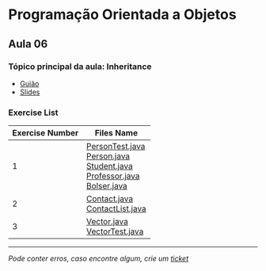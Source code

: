 # Programação Orientada a Objetos
## Aula 06
### Tópico principal da aula: Inheritance

* [Guião](https://github.com/TiagoRG/uaveiro-leci/tree/master/1ano/2semestre/poo/guides/POO-2022-aula06.pdf)
* [Slides](https://github.com/TiagoRG/uaveiro-leci/tree/master/1ano/2semestre/poo/slides/POO_04_Herança.pdf)

### Exercise List
| Exercise Number | Files Name                                                                                                                                                                                                                                                                                                                                                                                                                                                                                                                                                                                                           |
|-----------------|----------------------------------------------------------------------------------------------------------------------------------------------------------------------------------------------------------------------------------------------------------------------------------------------------------------------------------------------------------------------------------------------------------------------------------------------------------------------------------------------------------------------------------------------------------------------------------------------------------------------|
| 1               | [PersonTest.java](https://github.com/TiagoRG/uaveiro-leci/blob/master/1ano/2semestre/poo/src/aula06/ex1/PersonTest.java)<br/>[Person.java](https://github.com/TiagoRG/uaveiro-leci/blob/master/1ano/2semestre/poo/src/aula06/ex1/Person.java)<br/>[Student.java](https://github.com/TiagoRG/uaveiro-leci/blob/master/1ano/2semestre/poo/src/aula06/ex1/Student.java)<br/>[Professor.java](https://github.com/TiagoRG/uaveiro-leci/blob/master/1ano/2semestre/poo/src/aula06/ex1/Professor.java)<br/>[Bolser.java](https://github.com/TiagoRG/uaveiro-leci/blob/master/1ano/2semestre/poo/src/aula06/ex1/Bolser.java) |
| 2               | [Contact.java](https://github.com/TiagoRG/uaveiro-leci/blob/master/1ano/2semestre/poo/src/aula06/ex2/Contact.java)<br/>[ContactList.java](https://github.com/TiagoRG/uaveiro-leci/blob/master/1ano/2semestre/poo/src/aula06/ex2/ContactList.java)                                                                                                                                                                                                                                                                                                                                                                    |
| 3               | [Vector.java](https://github.com/TiagoRG/uaveiro-leci/blob/master/1ano/2semestre/poo/src/aula06/ex3/Vector.java)<br/>[VectorTest.java](https://github.com/TiagoRG/uaveiro-leci/blob/master/1ano/2semestre/poo/src/aula06/ex3/VectorTest.java)                                                                                                                                                                                                                                                                                                                                                                        |

---
*Pode conter erros, caso encontre algum, crie um* [*ticket*](https://github.com/TiagoRG/uaveiro-leci/issues/new)
